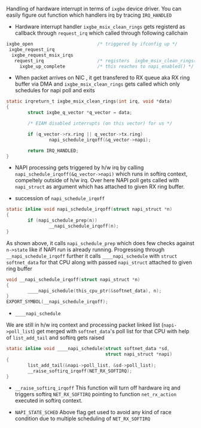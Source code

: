 Handling of hardware interrupt in terms of `ixgbe` device driver. You can easily figure out function which handlers irq by tracing `IRQ_HANDLED`

- Hardware interrupt handler `ixgbe_msix_clean_rings` gets registerd as callback through `request_irq` which called through following callchain
```c
ixgbe_open                        /* triggered by ifconfig up */ 
 ixgbe_request_irq  
  ixgbe_request_msix_irqs
   request_irq                    /* registers  ixgbe_msix_clean_rings() for interrupt handling */
     ixgbe_up_complete            /* this reaches to napi_enabled() */

```



- When packet arrives on NIC , it get transfered to RX queue aka RX ring buffer via DMA and `ixgbe_msix_clean_rings` gets called which only schedules for napi poll and exits 

```c
static irqreturn_t ixgbe_msix_clean_rings(int irq, void *data)
{
        struct ixgbe_q_vector *q_vector = data;

        /* EIAM disabled interrupts (on this vector) for us */

        if (q_vector->rx.ring || q_vector->tx.ring)
                napi_schedule_irqoff(&q_vector->napi);

        return IRQ_HANDLED;
}
```

- NAPI processing gets triggered by h/w irq by calling `napi_schedule_irqoff(&q_vector->napi)` which runs in softirq context, compeltely outside of h/w irq. Over here NAPI poll gets called with `napi_struct` as argument which has attached to given RX ring buffer.

- succession of  `napi_schedule_irqoff`
```c
static inline void napi_schedule_irqoff(struct napi_struct *n)
{
        if (napi_schedule_prep(n))
                __napi_schedule_irqoff(n);
}
```
As shown above, it calls `napi_schedule_prep` which does few checks against `n->state` like if NAPI run is already running. Progressing through `__napi_schedule_irqoff` further it calls `____napi_schedule` with `struct softnet_data` for that CPU along with passed `napi_struct` attached to given ring buffer
```c
void __napi_schedule_irqoff(struct napi_struct *n)
{
        ____napi_schedule(this_cpu_ptr(&softnet_data), n);
}
EXPORT_SYMBOL(__napi_schedule_irqoff);
```

- `____napi_schedule`

We are still in h/w irq context and processing packet linked list (`napi->poll_list`) get merged with `softnet_data`'s poll list for that CPU with help of `list_add_tail` and softirq gets raised

```c
static inline void ____napi_schedule(struct softnet_data *sd,
                                     struct napi_struct *napi)
{
        list_add_tail(&napi->poll_list, &sd->poll_list);
        __raise_softirq_irqoff(NET_RX_SOFTIRQ);
}
```
- `__raise_softirq_irqoff`
This function will turn off hardware irq and triggers softirq `NET_RX_SOFTIRQ` pointing to function `net_rx_action` executed in softirq context.

- `NAPI_STATE_SCHED`
Above flag get used to avoid any kind of race condition due to multiple scheduling of `NET_RX_SOFTIRQ`
